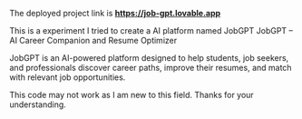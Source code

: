 The deployed project link is
**https://job-gpt.lovable.app**

This is a experiment I tried to create a AI platform named JobGPT JobGPT – AI Career Companion and Resume Optimizer

JobGPT is an AI-powered platform designed to help students, job seekers, and professionals discover career paths, improve their resumes, and match with relevant job opportunities.

This code may not work as I am new to this field. Thanks for your understanding.
